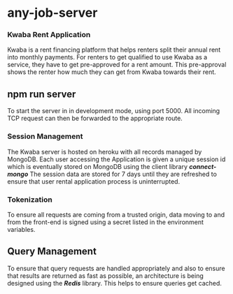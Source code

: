 # any-job-server

### Kwaba Rent Application
Kwaba is a rent financing platform that helps renters split their annual rent into monthly payments. For renters to get qualified to use Kwaba as a service, they have to get pre-approved for a rent amount. This pre-approval shows the renter how much they can get from Kwaba towards their rent. 

## npm run server
To start the server in in development mode, using port 5000. All incoming TCP request can then be forwarded to the appropriate route.

### Session Management
The Kwaba server is hosted on heroku with all records managed by MongoDB. Each user accessing the Application is given a unique session id which is eventually stored on MongoDB using the client library ***connect-mongo*** 
The session data are stored for 7 days until they are refreshed to ensure that user rental application process is uninterrupted.

### Tokenization
To ensure all requests are coming from a trusted origin, data moving to and from the front-end is signed using a secret listed in the environment variables.

## Query Management
To ensure that query requests are handled appropriately and also to ensure that results are returned as fast as possible, an architecture is being designed using the ***Redis*** library. This helps to ensure queries get cached.
